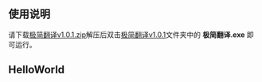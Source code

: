 ## 使用说明

请下载[极简翻译v1.0.1.zip](https://github.com/X-CenD-Hai/-/raw/master/build/%E6%9E%81%E7%AE%80%E7%BF%BB%E8%AF%91v1.0.1/%E6%9E%81%E7%AE%80%E7%BF%BB%E8%AF%91v1.0.1.zip)解压后双击[极简翻译v1.0.1](https://github.com/X-CenD-Hai/-/tree/master/build/%E6%9E%81%E7%AE%80%E7%BF%BB%E8%AF%91v1.0.1)文件夹中的 __极简翻译.exe__ 即可运行。



## HelloWorld